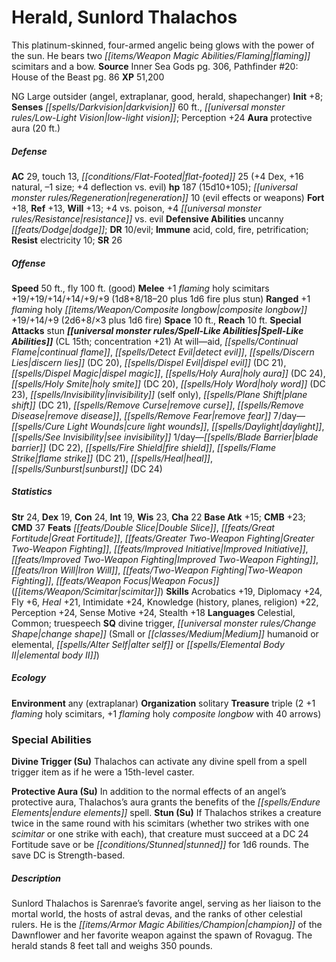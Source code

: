 ﻿---
cssclass: [monsters]
title1: Herald, Sunlord Thalachos
desc_short: This platinum-skinned, four-armed angelic being glows with the power of
  the sun. He bears two flaming scimitars and a bow.
title2: Sunlord Thalachos
CR: 15
sources:
- name: Inner Sea Gods
  page: 306
  link: http://paizo.com/products/btpy94wj?Pathfinder-Campaign-Setting-Inner-Sea-Gods-Hardcover
- name: 'Pathfinder #20: House of the Beast'
  page: 86
  link: http://paizo.com/pathfinder/adventurePath/legacyOfFire/v5748btpy86xw
XP: 51200
alignment: NG
size: Large
type: outsider
subtypes:
- angel
- extraplanar
- good
- herald
- shapechanger
initiative:
  bonus: 8
senses:
  darkvision: 60
  low-light vision: true
auras:
- name: protective aura
  radius: 20
AC:
  AC: 29
  touch: 13
  flat_footed: 25
  components:
    dex: 4
    natural: 16
    size: -1
    deflection vs. evil: 4
HP:
  HP: 187
  long: 15d10+105
  regeneration: 10
  regeneration_weakness: evil effects or weapons
saves:
  fort: 18
  ref: 13
  will: 13
  other: +4 vs. poison, +4 resistance vs. evil
defensive_abilities:
- uncanny dodge
DR:
- amount: 10
  weakness: evil
immunities:
- acid
- cold
- fire
- petrification
resistances:
  electricity: 10
SR: 26
speeds:
  base: 50
  fly: 100
  fly_maneuverability: good
attacks:
  melee:
  - - text: +1 flaming holy scimitars +19/+19/+14/+14/+9/+9 (1d8+8/18-20 plus 1d6
        fire plus stun)
      entries:
      - - damage: 1d8+8
          crit_range: 18-20
        - damage: 1d6
          type: fire
        - effect: stun
      attack: +1 flaming holy scimitars
      bonus:
      - 19
      - 19
      - 14
      - 14
      - 9
      - 9
  ranged:
  - - text: +1 flaming holy composite longbow +19/+14/+9 (2d6+8/×3 plus 1d6 fire)
      entries:
      - - damage: 2d6+8
          crit_multiplier: 3
        - damage: 1d6
          type: fire
      attack: +1 flaming holy composite longbow
      bonus:
      - 19
      - 14
      - 9
  special:
  - stun
space: 10
reach: 10
spell_like_abilities:
  entries:
  - name: aid
    source: default
    freq: At will
  - name: continual flame
    source: default
    freq: At will
  - name: detect evil
    source: default
    freq: At will
  - name: discern lies
    source: default
    freq: At will
    DC: 20
  - name: dispel evil
    source: default
    freq: At will
    DC: 21
  - name: dispel magic
    source: default
    freq: At will
  - name: holy aura
    source: default
    freq: At will
    DC: 24
  - name: holy smite
    source: default
    freq: At will
    DC: 20
  - name: holy word
    source: default
    freq: At will
    DC: 23
  - name: invisibility
    source: default
    freq: At will
    other: self only
  - name: plane shift
    source: default
    freq: At will
    DC: 21
  - name: remove curse
    source: default
    freq: At will
  - name: remove disease
    source: default
    freq: At will
  - name: remove fear
    source: default
    freq: At will
  - name: cure light wounds
    source: default
    freq: 7/day
  - name: daylight
    source: default
    freq: 7/day
  - name: see invisibility
    source: default
    freq: 7/day
  - name: blade barrier
    source: default
    freq: 1/day
    DC: 22
  - name: fire shield
    source: default
    freq: 1/day
  - name: flame strike
    source: default
    freq: 1/day
    DC: 21
  - name: heal
    source: default
    freq: 1/day
  - name: sunburst
    source: default
    freq: 1/day
    DC: 24
  sources:
  - name: default
    CL: 15
    concentration: 21
ability_scores:
  STR: 24
  DEX: 19
  CON: 24
  INT: 19
  WIS: 23
  CHA: 22
BAB: 15
CMB: 23
CMD: 37
feats:
- name: Double Slice
- name: Great Fortitude
- name: Greater Two-Weapon Fighting
- name: Improved Initiative
- name: Improved Two-Weapon Fighting
- name: Iron Will
- name: Two-Weapon Fighting
- name: Weapon Focus (scimitar)
skills:
  Acrobatics: 19
  Diplomacy: 24
  Fly: 6
  Heal: 21
  Intimidate: 24
  Knowledge (history): 22
  Knowledge (planes): 22
  Knowledge (religion): 22
  Perception: 24
  Sense Motive: 24
  Stealth: 18
languages:
- Celestial
- Common
- truespeech
special_qualities:
- divine trigger
- change shape (Small or Medium humanoid or elemental, alter self or elemental body
  II)
ecology:
  environment: any (extraplanar)
  organization: solitary
  treasure_type: triple
  treasure:
  - 2 +1 flaming holy scimitars
  - +1 flaming holy composite longbow with 40 arrows
special_abilities:
  Divine Trigger (Su): Thalachos can activate any divine spell from a spell trigger
    item as if he were a 15th-level caster.
  Protective Aura (Su): In addition to the normal effects of an angel's protective
    aura, Thalachos's aura grants the benefits of the endure elements spell.
  Stun (Su): If Thalachos strikes a creature twice in the same round with his scimitars
    (whether two strikes with one scimitar or one strike with each), that creature
    must succeed at a DC 24 Fortitude save or be stunned for 1d6 rounds. The save
    DC is Strength-based.
desc_long: Sunlord Thalachos is Sarenrae's favorite angel, serving as her liaison
  to the mortal world, the hosts of astral devas, and the ranks of other celestial
  rulers. He is the champion of the Dawnflower and her favorite weapon against the
  spawn of Rovagug. The herald stands 8 feet tall and weighs 350 pounds.

---

# Herald, Sunlord Thalachos
This platinum-skinned, four-armed angelic being glows with the power of the sun. He bears two _[[items/Weapon Magic Abilities/Flaming|flaming]]_ scimitars and a bow.
**Source** Inner Sea Gods pg. 306, Pathfinder #20: House of the Beast pg. 86
**XP** 51,200

NG Large outsider (angel, extraplanar, good, herald, shapechanger)
**Init** +8; **Senses** _[[spells/Darkvision|darkvision]]_ 60 ft., _[[universal monster rules/Low-Light Vision|low-light vision]]_; Perception +24
**Aura** protective aura (20 ft.)

##### Defense

**AC** 29, touch 13, _[[conditions/Flat-Footed|flat-footed]]_ 25 (+4 Dex, +16 natural, –1 size; +4 deflection vs. evil)
**hp** 187 (15d10+105); _[[universal monster rules/Regeneration|regeneration]]_ 10 (evil effects or weapons)
**Fort** +18, **Ref** +13, **Will** +13; +4 vs. poison, +4 _[[universal monster rules/Resistance|resistance]]_ vs. evil
**Defensive Abilities** uncanny _[[feats/Dodge|dodge]]_; **DR** 10/evil; **Immune** acid, cold, fire, petrification; **Resist** electricity 10; **SR** 26

##### Offense
**Speed** 50 ft., fly 100 ft. (good)
**Melee** +1 _flaming_ holy scimitars +19/+19/+14/+14/+9/+9 (1d8+8/18–20 plus 1d6 fire plus stun)
**Ranged** +1 _flaming_ holy _[[items/Weapon/Composite longbow|composite longbow]]_ +19/+14/+9 (2d6+8/×3 plus 1d6 fire)
**Space** 10 ft., **Reach** 10 ft.
**Special Attacks** stun
**_[[universal monster rules/Spell-Like Abilities|Spell-Like Abilities]]_** (CL 15th; concentration +21)
At will—aid, _[[spells/Continual Flame|continual flame]]_, _[[spells/Detect Evil|detect evil]]_, _[[spells/Discern Lies|discern lies]]_ (DC 20), _[[spells/Dispel Evil|dispel evil]]_ (DC 21), _[[spells/Dispel Magic|dispel magic]]_, _[[spells/Holy Aura|holy aura]]_ (DC 24), _[[spells/Holy Smite|holy smite]]_ (DC 20), _[[spells/Holy Word|holy word]]_ (DC 23), _[[spells/Invisibility|invisibility]]_ (self only), _[[spells/Plane Shift|plane shift]]_ (DC 21), _[[spells/Remove Curse|remove curse]]_, _[[spells/Remove Disease|remove disease]]_, _[[spells/Remove Fear|remove fear]]_
7/day—_[[spells/Cure Light Wounds|cure light wounds]]_, _[[spells/Daylight|daylight]]_, _[[spells/See Invisibility|see invisibility]]_
1/day—_[[spells/Blade Barrier|blade barrier]]_ (DC 22), _[[spells/Fire Shield|fire shield]]_, _[[spells/Flame Strike|flame strike]]_ (DC 21), _[[spells/Heal|heal]]_, _[[spells/Sunburst|sunburst]]_ (DC 24)

##### Statistics
**Str** 24, **Dex** 19, **Con** 24, **Int** 19, **Wis** 23, **Cha** 22
**Base Atk** +15; **CMB** +23; **CMD** 37
**Feats** _[[feats/Double Slice|Double Slice]]_, _[[feats/Great Fortitude|Great Fortitude]]_, _[[feats/Greater Two-Weapon Fighting|Greater Two-Weapon Fighting]]_, _[[feats/Improved Initiative|Improved Initiative]]_, _[[feats/Improved Two-Weapon Fighting|Improved Two-Weapon Fighting]]_, _[[feats/Iron Will|Iron Will]]_, _[[feats/Two-Weapon Fighting|Two-Weapon Fighting]]_, _[[feats/Weapon Focus|Weapon Focus]]_ (_[[items/Weapon/Scimitar|scimitar]]_)
**Skills** Acrobatics +19, Diplomacy +24, Fly +6, _Heal_ +21, Intimidate +24, Knowledge (history, planes, religion) +22, Perception +24, Sense Motive +24, Stealth +18
**Languages** Celestial, Common; truespeech
**SQ** divine trigger, _[[universal monster rules/Change Shape|change shape]]_ (Small or _[[classes/Medium|Medium]]_ humanoid or elemental, _[[spells/Alter Self|alter self]]_ or _[[spells/Elemental Body II|elemental body II]]_)

##### Ecology

**Environment** any (extraplanar)
**Organization** solitary
**Treasure** triple (2 +1 _flaming_ holy scimitars, +1 _flaming_ holy _composite longbow_ with 40 arrows)

### Special Abilities

**Divine Trigger (Su)** Thalachos can activate any divine spell from a spell trigger item as if he were a 15th-level caster.

**Protective Aura (Su)** In addition to the normal effects of an angel’s protective aura, Thalachos’s aura grants the benefits of the _[[spells/Endure Elements|endure elements]]_ spell.
**Stun (Su)** If Thalachos strikes a creature twice in the same round with his scimitars (whether two strikes with one _scimitar_ or one strike with each), that creature must succeed at a DC 24 Fortitude save or be _[[conditions/Stunned|stunned]]_ for 1d6 rounds. The save DC is Strength-based.

##### Description

Sunlord Thalachos is Sarenrae’s favorite angel, serving as her liaison to the mortal world, the hosts of astral devas, and the ranks of other celestial rulers. He is the _[[items/Armor Magic Abilities/Champion|champion]]_ of the Dawnflower and her favorite weapon against the spawn of Rovagug. The herald stands 8 feet tall and weighs 350 pounds.